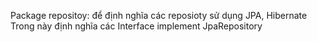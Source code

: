 Package repositoy: để định nghĩa các reposioty sử dụng JPA, Hibernate
Trong này định nghĩa các Interface implement JpaRepository